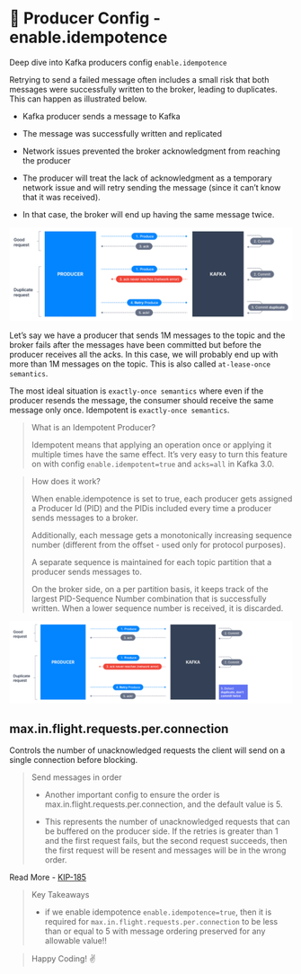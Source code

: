 # 👊 Producer Config - enable.idempotence

Deep dive into Kafka producers config `enable.idempotence`

Retrying to send a failed message often includes a small risk that both messages were successfully written to the broker, leading to duplicates. This can happen as illustrated below.

- Kafka producer sends a message to Kafka

- The message was successfully written and replicated

- Network issues prevented the broker acknowledgment from reaching the producer

- The producer will treat the lack of acknowledgment as a temporary network issue and will retry sending the message (since it can’t know that it was received).

- In that case, the broker will end up having the same message twice.

![Duplicate Message](../../../assets/producers_config/duplicate_msg.png "Duplicate Message")

Let’s say we have a producer that sends 1M messages to the topic and the broker fails after the messages have been committed but before the producer receives all the acks. 
In this case, we will probably end up with more than 1M messages on the topic. This is also called `at-lease-once semantics`.

The most ideal situation is `exactly-once semantics` where even if the producer resends the message, the consumer should receive the same message only once.
Idempotent is `exactly-once semantics`.

> What is an Idempotent Producer?
> 
>  Idempotent means that applying an operation once or applying it multiple times have the same effect. It’s very easy to turn this feature on with config `enable.idempotent=true` and `acks=all` in Kafka 3.0.

> How does it work?
> 
> When enable.idempotence is set to true, each producer gets assigned a Producer Id (PID) and the PIDis included every time a producer sends messages to a broker. 
> 
> Additionally, each message gets a monotonically increasing sequence number (different from the offset - used only for protocol purposes). 
> 
> A separate sequence is maintained for each topic partition that a producer sends messages to. 
> 
> On the broker side, on a per partition basis, it keeps track of the largest PID-Sequence Number combination that is successfully written. When a lower sequence number is received, it is discarded.

![Idempotent Producer](../../../assets/producers_config/idempotent_producer.png "Idempotent Producer")

## max.in.flight.requests.per.connection
Controls the number of unacknowledged requests the client will send on a single connection before blocking.


> Send messages in order
>
> - Another important config to ensure the order is max.in.flight.requests.per.connection, and the default value is 5. 
>
> - This represents the number of unacknowledged requests that can be buffered on the producer side. If the retries is greater than 1 and the first request fails, but the second request succeeds, then the first request will be resent and messages will be in the wrong order.

Read More - [KIP-185](https://cwiki.apache.org/confluence/display/KAFKA/KIP-185%3A+Make+exactly+once+in+order+delivery+per+partition+the+default+producer+setting)

> Key Takeaways
> - if we enable idempotence `enable.idempotence=true`, then it is required for `max.in.flight.requests.per.connection` to be less than or equal to 5 with message ordering preserved for any allowable value!!


> Happy Coding! :v: